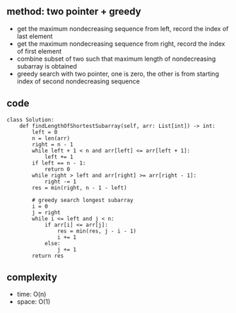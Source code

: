 ## method: two pointer + greedy
- get the maximum nondecreasing sequence from left, record the index of last element
- get the maximum nondecreasing sequence from right, record the index of first element
- combine subset of two such that maximum length of nondecreasing subarray is obtained
- greedy search with two pointer, one is zero, the other is from starting index of second nondecreasing sequence

## code
```
class Solution:
    def findLengthOfShortestSubarray(self, arr: List[int]) -> int:
        left = 0
        n = len(arr)
        right = n - 1
        while left + 1 < n and arr[left] <= arr[left + 1]:
            left += 1
        if left == n - 1:
            return 0
        while right > left and arr[right] >= arr[right - 1]:
            right -= 1
        res = min(right, n - 1 - left)
        
        # greedy search longest subarray
        i = 0
        j = right
        while i <= left and j < n:
            if arr[i] <= arr[j]:
                res = min(res, j - i - 1)
                i += 1
            else:
                j += 1
        return res
```

## complexity
- time: O(n)
- space: O(1)
